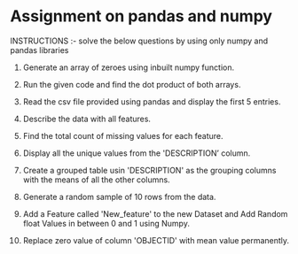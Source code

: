 # Assignment on pandas and numpy

INSTRUCTIONS :- solve the below questions by using only numpy and pandas libraries

1) Generate an array of zeroes using inbuilt numpy function.

2) Run the given code and find the dot product of both arrays.  

3) Read the csv file provided using pandas and display the first 5 entries.

4) Describe the data with all features.


5) Find the total count of missing values for each feature.


6) Display all the unique values from the 'DESCRIPTION’ column.


7) Create a grouped table usin 'DESCRIPTION' as the grouping columns with the means of all the other columns.


8) Generate a random sample of 10 rows from the data.


9) Add a Feature called 'New_feature' to the new Dataset and Add Random float Values in between 0 and 1 using Numpy.


10) Replace zero value of column 'OBJECTID' with mean value permanently.
